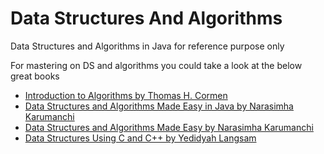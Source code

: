 # Data Structures And Algorithms
Data Structures and Algorithms in Java for reference purpose only 

For mastering on DS and algorithms you could take a look at the below great books 

* [Introduction to Algorithms by Thomas H. Cormen](http://www.amazon.com/books/dp/0262033844)
* [Data Structures and Algorithms Made Easy in Java  by Narasimha Karumanchi](http://www.amazon.com/Data-Structures-Algorithms-Made-Easy/dp/1468101277)
* [Data Structures and Algorithms Made Easy  by Narasimha Karumanchi](http://www.amazon.com/Data-Structures-Algorithms-Made-Easy/dp/1468108867)
* [Data Structures Using C and C++ by Yedidyah Langsam](http://www.amazon.com/Data-Structures-Using-Yedidyah-Langsam/dp/0130369977)
